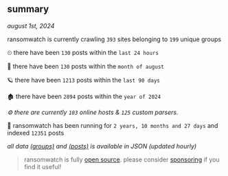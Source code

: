 
## summary
_august 1st, 2024_

ransomwatch is currently crawling `393` sites belonging to `199` unique groups

⏲ there have been `130` posts within the `last 24 hours`

🦈 there have been `130` posts within the `month of august`

🪐 there have been `1213` posts within the `last 90 days`

🏚 there have been `2894` posts within the `year of 2024`

_⚙️ there are currently `103` online hosts & `125` custom parsers._

🦕 ransomwatch has been running for `2 years, 10 months and 27 days` and indexed `12351` posts

_all data  [(groups)](http://ransomwhat.telemetry.ltd/groups) and [(posts)](http://ransomwhat.telemetry.ltd/posts) is available in JSON (updated hourly)_

> ransomwatch is fully [open source](https://github.com/joshhighet/ransomwatch#ransomwatch--). please consider [sponsoring](https://github.com/sponsors/joshhighet) if you find it useful!
